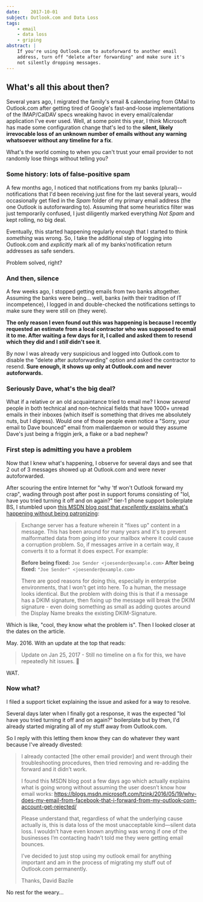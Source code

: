 ```yaml
---
date:    2017-10-01
subject: Outlook.com and Data Loss
tags:
    - email
    - data loss
    - griping
abstract: |
    If you're using Outlook.com to autoforward to another email
    address, turn off "delete after forwarding" and make sure it's
    not silently dropping messages.
---
```


## What's all this about then?

Several years ago, I migrated the family's email &amp; calendaring from GMail to Outlook.com after getting tired of Google's fast-and-loose implementations of the IMAP/CalDAV specs wreaking havoc in every email/calendar application I've ever used.  Well, at some point this year, I think Microsoft has made some configuration change that's led to the __silent, likely irrevocable loss of an unknown number of emails without any warning whatsoever without any timeline for a fix__.

What's the world coming to when you can't trust your email provider to not randomly lose things without telling you?


### Some history: lots of false-positive spam

A few months ago, I noticed that notifications from my banks (plural)--notifications that I'd been receiving just fine for the last several years, would occasionally get filed in the _Spam_ folder of my primary email address (the one Outlook is autoforwarding to).  Assuming that some heuristics filter was just temporarily confused, I just diligently marked everything _Not Spam_ and kept rolling, no big deal.

Eventually, this started happening regularly enough that I started to think _something_ was wrong.  So, I take the additional step of logging into Outlook.com and _explicitly_ mark all of my banks'notification return addresses as safe senders.

Problem solved, right?


### And then, silence

A few weeks ago, I stopped getting emails from two banks altogether.  Assuming the banks were being... well, banks (with their tradition of IT incompetence), I logged in and double-checked the notifications settings to make sure they were still on (they were).

__The only reason I even found out this was happening is because I recently requested an estimate from a local contractor who was supposed to email it to me.  After waiting a few days for it, I called and asked them to resend which they did and I _still_ didn't see it__.

By now I was already very suspicious and logged into Outlook.com to disable the "delete after autoforwarding" option and asked the contractor to resend.  __Sure enough, it shows up only at Outlook.com and never autoforwards.__


### Seriously Dave, what's the big deal?

What if a relative or an old acquaintance tried to email me?  I know _several_ people in both technical and non-technical fields that have 1000+ unread emails in their inboxes (which itself is something that drives me absolutely nuts, but I digress).  Would one of those people even notice a "Sorry, your email to Dave bounced" email from mailerdaemon or would they assume Dave's just being a friggin jerk, a flake or a bad nephew?


### First step is admitting you have a problem

Now that I knew what's happening, I observe for several days and see that 2 out of 3 messages showed up at Outlook.com and were never autoforwarded.

After scouring the entire Internet for "why 'tf won't Outlook forward my crap", wading through post after post in support forums consisting of "lol, have you tried turning it off and on again?" tier-1 phone support boilerplate BS, I stumbled upon [this MSDN blog post that _excellently_ explains what's happening without being patronizing](https://blogs.msdn.microsoft.com/tzink/2016/05/19/why-does-my-email-from-facebook-that-i-forward-from-my-outlook-com-account-get-rejected/):

> Exchange server has a feature wherein it "fixes up" content in a message. This has been around for many years and it's to prevent malformatted data from going into your mailbox where it could cause a corruption problem. So, if messages arrive in a certain way, it converts it to a format it does expect. For example:
>
> __Before being fixed:__ `Joe Sender <joesender@example.com>`
> __After being fixed:__ `"Joe Sender" <joesender@example.com>`
>
> There are good reasons for doing this, especially in enterprise environments, that I won't get into here. To a human, the message looks identical. But the problem with doing this is that if a message has a DKIM signature, then fixing up the message will break the DKIM signature - even doing something as small as adding quotes around the Display Name breaks the existing DKIM-Signature.

Which is like, "cool, they know what the problem is".  Then I looked closer at the dates on the article.

May.  2016.  With an update at the top that reads:

> Update on Jan 25, 2017 - Still no timeline on a fix for this, we have repeatedly hit issues. 🙁

WAT.


### Now what?

I filed a support ticket explaining the issue and asked for a way to resolve.

Several days later when I finally got a response, it was the expected "lol have you tried turning it off and on again?" boilerplate but by then, I'd already started migrating all of my stuff away from Outlook.com.

So I reply with this letting them know they can do whatever they want because I've already divested:

> I already contacted [the other email provider] and went through their troubleshooting procedures, then tried removing and re-adding the forward and it didn’t work.
>
> I found this MSDN blog post a few days ago which actually explains what is going wrong without assuming the user doesn’t know how email works: https://blogs.msdn.microsoft.com/tzink/2016/05/19/why-does-my-email-from-facebook-that-i-forward-from-my-outlook-com-account-get-rejected/
>
> Please understand that, regardless of what the underlying cause actually is, this is data loss of the most unacceptable kind—silent data loss. I wouldn’t have even known anything was wrong if one of the businesses I’m contacting hadn’t told me they were getting email bounces.
>
> I’ve decided to just stop using my outlook email for anything important and am in the process of migrating my stuff out of Outlook.com permanently.
>
>Thanks,
>David Bazile

No rest for the weary...

